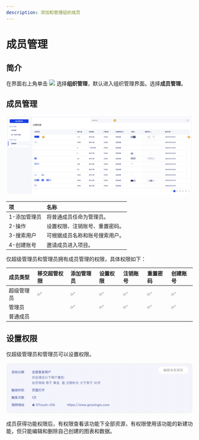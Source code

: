 ```yaml
---
description: 添加和管理组织成员
---
```


# 成员管理

## 简介

在界面右上角单击 ![](https://docs.growingio.com/.gitbook/assets/-Lo08UtW7H58ehFKeZ4g-Lsu2CWi8CGylwC7jWSB-LsuPIbtjENP0zZy9KaU2019-10-10_18-59-32.png) 选择**组织管理**，默认进入组织管理界面。选择**成员管理**。

## 成员管理

![&#x6210;&#x5458;&#x7BA1;&#x7406;](../../../.gitbook/assets/image%20%28169%29.png)

| 项 | 名称 |
| :--- | :--- |
| 1-添加管理员 | 将普通成员任命为管理员。 |
| 2-操作 | 设置权限、注销账号、重置密码。 |
| 3-搜索用户 | 可根据成员名称和账号搜索用户。 |
| 4-创建账号 | 邀请成员进入项目。 |

仅超级管理员和管理员拥有成员管理的权限，具体权限如下：

| 成员类型 | 移交超管权限 | 添加管理员 | 设置权限 | 注销账号 | 重置密码 | 创建账号 |
| :--- | :--- | :--- | :--- | :--- | :--- | :--- |
| 超级管理员 | ✅ | ✅ | ✅ | ✅ | ✅ | ✅ |
| 管理员 |  | ✅ | ✅ | ✅ | ✅ | ✅ |
| 普通成员 |  |  |  |  |  |  |

## 设置权限

仅超级管理员和管理员可以设置权限。

![&#x8BBE;&#x7F6E;&#x6743;&#x9650;](../../../.gitbook/assets/image%20%28120%29.png)

成员获得功能权限后，有权限查看该功能下全部资源，有权限使用该功能的新建功能，但只能编辑和删除自己创建的图表和数据。

